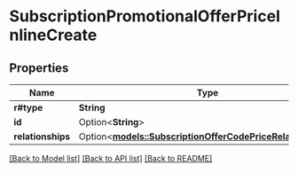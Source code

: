 # SubscriptionPromotionalOfferPriceInlineCreate

## Properties

Name | Type | Description | Notes
------------ | ------------- | ------------- | -------------
**r#type** | **String** |  | 
**id** | Option<**String**> |  | [optional]
**relationships** | Option<[**models::SubscriptionOfferCodePriceRelationships**](SubscriptionOfferCodePrice_relationships.md)> |  | [optional]

[[Back to Model list]](../README.md#documentation-for-models) [[Back to API list]](../README.md#documentation-for-api-endpoints) [[Back to README]](../README.md)



